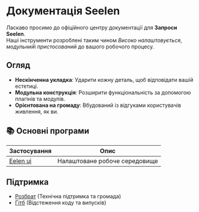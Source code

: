 # **Документація Seelen**

Ласкаво просимо до офіційного центру документації для **Запроси Seelen**.\
Наші інструменти розроблені таким чином *Високо налаштовується*, *модульний*і *пристосований*
до вашого робочого процесу.

## Огляд

* **Нескінченна укладка**: Ударити кожну деталь, щоб відповідати вашій естетиці.
* **Модульна конструкція**: Розширити функціональність за допомогою плагінів та модулів.
* **Орієнтована на громаду**: Вбудований із відгуками користувачів живлення, як ви.

## **📚 Основні програми**

| Застосування                | Опис                          |
| --------------------------- | ----------------------------- |
| [Eelen ui](/apps/seelen-ui) | Налаштоване робоче середовище |

## Підтримка

* [Розбрат](https://discord.gg/ABfASx5ZAJ) (Технічна підтримка та громада)
* [Гітб](https://github.com/Seelen-Inc) (Відстеження коду та випусків)
